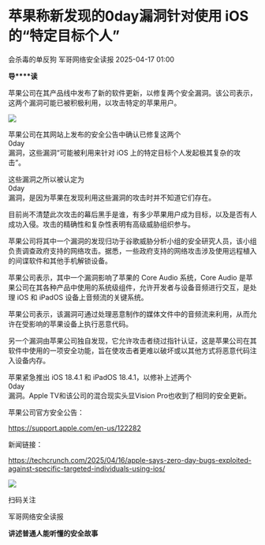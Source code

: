 #  苹果称新发现的0day漏洞针对使用 iOS 的“特定目标个人”   
会杀毒的单反狗  军哥网络安全读报   2025-04-17 01:00  
  
**导****读**  
  
  
  
苹果公司在其产品线中发布了新的软件更新，以修复两个安全漏洞。该公司表示，这两个漏洞可能已被积极利用，以攻击特定的苹果用户。  
  
![](https://mmbiz.qpic.cn/mmbiz_jpg/AnRWZJZfVaGE7bUpmwX5A3zFnyOibQeSYFX676bn9gfvElHb5RUq7pKcHxIbZF7Tngs2zGqv93ibRdfSHF74PWXw/640?wx_fmt=jpeg&from=appmsg "")  
  
  
苹果公司在其网站上发布的安全公告中确认已修复这两个  
0day  
漏洞，这些漏洞“可能被利用来针对 iOS 上的特定目标个人发起极其复杂的攻击”。  
  
  
这些漏洞之所以被认定为  
0day  
漏洞，是因为苹果在发现利用这些漏洞的攻击时并不知道它们存在。  
  
  
目前尚不清楚此次攻击的幕后黑手是谁，有多少苹果用户成为目标，以及是否有人成功入侵。攻击的精确性和复杂性表明有高级威胁组织参与。  
  
  
苹果公司将其中一个漏洞的发现归功于谷歌威胁分析小组的安全研究人员，该小组负责调查政府支持的网络攻击。据悉，一些政府支持的网络攻击涉及使用远程植入的间谍软件和其他手机解锁设备。  
  
  
苹果公司表示，其中一个漏洞影响了苹果的 Core Audio 系统，Core Audio 是苹果公司在其各种产品中使用的系统级组件，允许开发者与设备音频进行交互，是处理 iOS 和 iPadOS 设备上音频流的关键系统。  
  
  
苹果公司表示，该漏洞可通过处理恶意制作的媒体文件中的音频流来利用，从而允许在受影响的苹果设备上执行恶意代码。  
  
  
另一个漏洞由苹果公司独自发现，它允许攻击者绕过指针认证，这是苹果公司在其软件中使用的一项安全功能，旨在使攻击者更难以破坏或以其他方式将恶意代码注入设备内存。  
  
  
苹果紧急推出 iOS 18.4.1 和 iPadOS 18.4.1，以修补上述两个  
0day  
漏洞。Apple TV和该公司的混合现实头显Vision Pro也收到了相同的安全更新。  
  
  
苹果公司官方安全公告：  
  
https://support.apple.com/en-us/122282  
  
  
新闻链接：  
  
https://techcrunch.com/2025/04/16/apple-says-zero-day-bugs-exploited-against-specific-targeted-individuals-using-ios/  
  
![](https://mmbiz.qpic.cn/mmbiz_jpg/AnRWZJZfVaGC3gsJClsh4Fia0icylyBEnBywibdbkrLLzmpibfdnf5wNYzEUq2GpzfedMKUjlLJQ4uwxAFWLzHhPFQ/640?wx_fmt=jpeg "")  
  
扫码关注  
  
军哥网络安全读报  
  
**讲述普通人能听懂的安全故事**  
  
  
